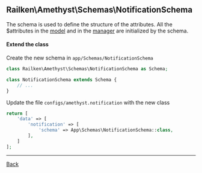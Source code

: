 ## Railken\Amethyst\Schemas\NotificationSchema

The schema is used to define the structure of the attributes. All the $attributes in the [model](model.md) and in the [manager](manager.md) are initialized by the schema.

#### Extend the class

Create the new schema in `app/Schemas/NotificationSchema`
```php
class Railken\Amethyst\Schemas\NotificationSchema as Schema;

class NotificationSchema extends Schema {
	// ...
}
```
Update the file `configs/amethyst.notification` with the new class
```php
return [
    'data' => [
        'notification' => [
            'schema' => App\Schemas\NotificationSchema::class,
        ],
    ]
];
```

---
[Back](index.md)